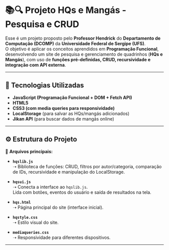 # 📚🔍 Projeto HQs e Mangás - Pesquisa e CRUD

Esse é um projeto proposto pelo **Professor Hendrick** do **Departamento de Computação (DCOMP)** da **Universidade Federal de Sergipe (UFS)**.  
O objetivo é aplicar os conceitos aprendidos em **Programação Funcional**, desenvolvendo um site de pesquisa e gerenciamento de quadrinhos (**HQs e Mangás**), com uso de **funções pré-definidas, CRUD, recursividade e integração com API externa**.  

---

## 🚀 Tecnologias Utilizadas
- **JavaScript (Programação Funcional + DOM + Fetch API)**
- **HTML5**
- **CSS3 (com media queries para responsividade)**
- **LocalStorage** (para salvar as HQs/mangás adicionados)
- **Jikan API** (para buscar dados de mangás online)

---

## ⚙️ Estrutura do Projeto

📁 **Arquivos principais:**

- **`hqslib.js`**  
  ➝ Biblioteca de funções: CRUD, filtros por autor/categoria, comparação de IDs, recursividade e manipulação do LocalStorage.

- **`hqsui.js`**  
  ➝ Conecta a interface ao `hqslib.js`.  
  Lida com botões, eventos do usuário e saída de resultados na tela.

- **`hqs.html`**  
  ➝ Página principal do site (interface inicial).  

- **`hqstyle.css`**  
  ➝ Estilo visual do site.  

- **`mediaqueries.css`**  
  ➝ Responsividade para diferentes dispositivos.

---
